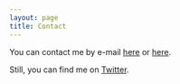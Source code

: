 ```yaml
---
layout: page
title: Contact
---
```


You can contact me by e-mail [here](mailto:geovanjr1@gmail.com) or [here](mailto:gmsj@neuro.ufrn.br).

Still, you can find me on [Twitter](http://twitter.com/geovanjr).
